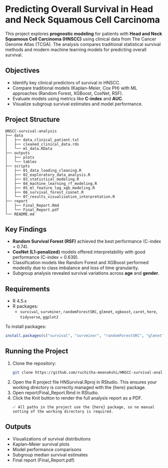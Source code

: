 # Predicting Overall Survival in Head and Neck Squamous Cell Carcinoma
This project explores **prognostic modeling** for patients with **Head and Neck Squamous Cell Carcinoma (HNSCC)** using clinical data from The Cancer Genome Atlas (TCGA). The analysis compares traditional statistical survival methods and modern machine learning models for predicting overall survival.

## Objectives

- Identify key clinical predictors of survival in HNSCC.
- Compare traditional models (Kaplan-Meier, Cox PH) with ML approaches (Random Forest, XGBoost, CoxNet, RSF).
- Evaluate models using metrics like **C-index** and **AUC**.
- Visualize subgroup survival estimates and model performance.

## Project Structure
```
HNSCC-survival-analysis
├── data
│   ├── data_clinical_patient.txt
│   ├── cleaned_clinical_data.rds
│   └── ml_data.RData
├── outputs
│   ├── plots
│   └── tables
├── scripts
│   ├── 01_data_loading_cleaning.R
│   ├── 02_exploratory_data_analysis.R
│   ├── 03_statistical_modeling.R
│   ├── 04_machine_learning_rf_modeling.R
│   ├── 05_ml_feature_log_xgb_modeling.R
│   ├── 06_survival_forest_coxnet.R
│   └── 07_results_visualisation_interpretation.R
├── report
│   ├── Final_Report.Rmd
│   └── Final_Report.pdf
└── README.md
```

## Key Findings
- **Random Survival Forest (RSF)** achieved the best performance (C-index = 0.74).
- **CoxNet (L1-penalized)** models offered interpretability with good performance (C-index = 0.639).
- Classification models like Random Forest and XGBoost performed modestly due to class imbalance and loss of time granularity.
- Subgroup analysis revealed survival variations across **age** and **gender**.

## Requirements

- R 4.5.x
- R packages:
  - `survival`, `survminer`, `randomForestSRC`, `glmnet`, `xgboost`, `caret`, `here`, `tidyverse`, `ggplot2`
    
To install packages:

```r
install.packages(c("survival", "survminer", "randomForestSRC", "glmnet", "xgboost", "caret", "here", "tidyverse", "ggplot2"))
```

## Running the Project
1. Clone the repository:
   ```bash
   git clone https://github.com/ruchitha-meenakshi/HNSCC-survival-analysis.git
   ```
2. Open the R project file HNSurvival.Rproj in RStudio. This ensures your working directory is correctly managed with the {here} package.
3. Open report/Final_Report.Rmd in RStudio.
4. Click the Knit button to render the full analysis report as a PDF.
   ```
   ✅ All paths in the project use the {here} package, so no manual setting of the working directory is required.
   ```

## Outputs
- Visualizations of survival distributions
- Kaplan–Meier survival plots
- Model performance comparisons
- Subgroup median survival estimates
- Final report (Final_Report.pdf)

